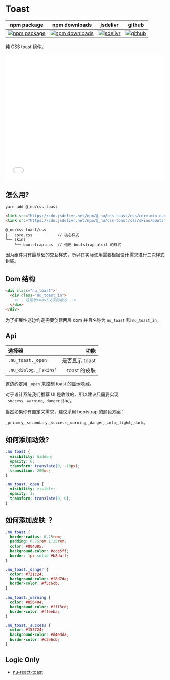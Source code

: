 # Toast

| npm package| npm downloads| jsdelivr |  github |
| --------------- | ------------------------------ | ------ | ----------------------- |
| [![npm package][npm-badge]][npm-url] | [![npm downloads][npm-downloads]][npm-url] | [![jsdelivr][jsdelivr-badge]][jsdelivr-url] | [![github][git-badge]][git-url] |


[npm-badge]: https://img.shields.io/npm/v/@_nu/css-toast.svg
[npm-url]: https://www.npmjs.org/package/@_nu/css-toast
[npm-downloads]: https://img.shields.io/npm/dw/@_nu/css-toast
[git-url]: https://github.com/nu-system/react
[git-badge]: https://img.shields.io/github/stars/nu-system/react.svg?style=social
[jsdelivr-badge]: https://data.jsdelivr.com/v1/package/npm/@_nu/css-toast/badge
[jsdelivr-url]: https://www.jsdelivr.com/package/npm/@_nu/css-toast

纯 CSS toast 组件。

<iframe height="400" style="width: 100%;" scrolling="no" title="nu-toast" src="//codepen.io/ziven27/embed/mZyprq/?height=265&theme-id=0&default-tab=html,result" frameborder="no" allowtransparency="true" allowfullscreen="true">
  See the Pen <a href='https://codepen.io/ziven27/pen/mZyprq/'>nu-toast</a> by ziven27
  (<a href='https://codepen.io/ziven27'>@ziven27</a>) on <a href='https://codepen.io'>CodePen</a>.
</iframe>

## 怎么用?

```bash
yarn add @_nu/css-toast
```

```HTML
<link src="https://cdn.jsdelivr.net/npm/@_nu/css-toast/css/core.min.css" />
<link src="https://cdn.jsdelivr.net/npm/@_nu/css-toast/css/skins/bootstrap.min.css" />

```

```
@_nu/css-toast/css
├── core.css           // 核心样式
└── skins
    └── bootstrap.css  // 借用 bootstrap alert 的样式
```

因为组件只有最基础的交互样式，所以在实际使用需要根据设计需求进行二次样式封装。

## Dom 结构

```HTML
<div class="nu_toast">
  <div class="nu_toast_in">
    <!-- 这是放toast文字的地方 -->
  </div>
</div>
```

为了拓展性这边约定需要创建两层 dom 并且名称为 `nu_toast` 和 `nu_toast_in`。

## Api

| 选择器                |           功能 |
| :-------------------- | -------------: |
| `.nu_toast._open`     | 是否显示 toast |
| `.nu_dialog._[skins]` |   toast 的皮肤 |

这边约定用 `_open` 来控制 toast 的显示隐藏。

对于设计系统我们推荐 UI 是收敛的，所以建议只需要实现 `_success`,`_warning`,`_danger` 即可。

当然如果你有自定义需求，建议采用 bootstrap 的颜色方案：

`_priamry`,`_secondary`,`_success`,`_warning`,`_danger`,`_info`,`_light`,`_dark`。

## 如何添加动效?

```css
.nu_toast {
  visibility: hidden;
  opacity: 0;
  transform: translate(0, -10px);
  transition: 200ms;
}

.nu_toast._open {
  visibility: visible;
  opacity: 1;
  transform: translate(0, 0);
}
```

## 如何添加皮肤 ？

```css
.nu_toast {
  border-radius: 0.25rem;
  padding: 0.75rem 1.25rem;
  color: #004085;
  background-color: #cce5ff;
  border: 1px solid #b8daff;
}

.nu_toast._danger {
  color: #721c24;
  background-color: #f8d7da;
  border-color: #f5c6cb;
}

.nu_toast._warning {
  color: #856404;
  background-color: #fff3cd;
  border-color: #ffeeba;
}

.nu_toast._success {
  color: #155724;
  background-color: #d4edda;
  border-color: #c3e6cb;
}
```

## Logic Only

- [nu-react-toast](https://nu-system.github.io/react/toast/)
